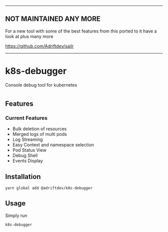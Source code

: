 ___

## NOT MAINTAINED ANY MORE
For a new tool with some of the best features from this ported to it have a look at plus many more

https://github.com/Adriftdev/sailr

---

# k8s-debugger

Console debug tool for kubernetes

#

## Features

### Current Features

- Bulk deletion of resources
- Merged logs of multi pods
- Log Streaming
- Easy Context and namespace selection
- Pod Status View
- Debug Shell
- Events Display


## Installation

```
yarn global add @adriftdev/k8s-debugger
```

## Usage

Simply run

```
k8s-debugger
```
